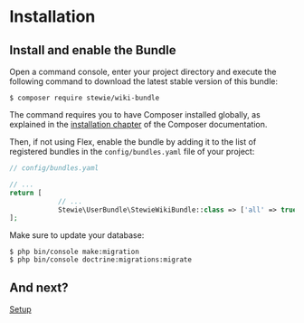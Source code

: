 Installation
============

## Install and enable the Bundle

Open a command console, enter your project directory and execute the
following command to download the latest stable version of this bundle:

```console
$ composer require stewie/wiki-bundle
```

The command requires you to have Composer installed globally, as explained
in the [installation chapter](https://getcomposer.org/doc/00-intro.md)
of the Composer documentation.

Then, if not using Flex, enable the bundle by adding it to the list of registered bundles
in the `config/bundles.yaml` file of your project:

```php
// config/bundles.yaml

// ...
return [
            // ...
            Stewie\UserBundle\StewieWikiBundle::class => ['all' => true],
];
```

Make sure to update your database:

```console
$ php bin/console make:migration
$ php bin/console doctrine:migrations:migrate
```

## And next?
[Setup](setup.md)
